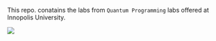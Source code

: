 This repo. conatains the labs from `Quantum Programming` labs offered at Innopolis University.

<img src = "https://pics.me.me/thumb_computer-science-professor-computers-use-1s-and-0s-that-one-66355776.png">
